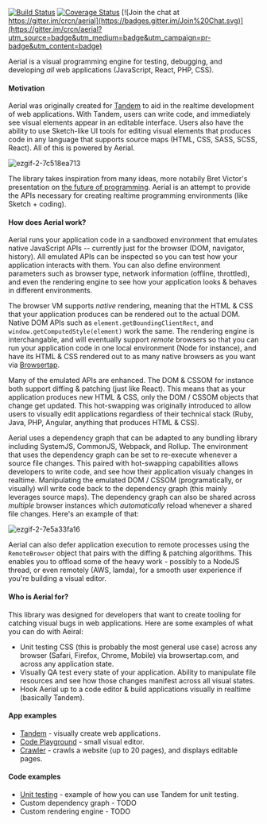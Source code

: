 [![Build Status](https://secure.travis-ci.org/crcn/aerial.png)](https://secure.travis-ci.org/crcn/aerial) [![Coverage Status](https://coveralls.io/repos/crcn/aerial/badge.svg)](https://coveralls.io/r/crcn/aerial) [![Join the chat at https://gitter.im/crcn/aerial](https://badges.gitter.im/Join%20Chat.svg)](https://gitter.im/crcn/aerial?utm_source=badge&utm_medium=badge&utm_campaign=pr-badge&utm_content=badge)

Aerial is a visual programming engine for testing, debugging, and developing _all_ web applications (JavaScript, React, PHP, CSS). 

#### Motivation

Aerial was originally created for [Tandem](http://tandemcode.com) to aid in the realtime development of web applications. With Tandem, users can write code, and immediately see visual elements appear in an editable interface. Users also have the ability to use Sketch-like UI tools for editing visual elements that produces code in any language that supports source maps (HTML, CSS, SASS, SCSS, React). All of this is powered by Aerial. 

![ezgif-2-7c518ea713](https://user-images.githubusercontent.com/757408/26987589-215d52ca-4d1a-11e7-828e-6db361086a83.gif)


The library takes inspiration from many ideas, more notabily Bret Victor's presentation on [the future of programming](https://vimeo.com/36579366). Aerial is an attempt to provide
the APIs necessary for creating realtime programming environments (like Sketch + coding). 

#### How does Aerial work?

Aerial runs your application code in a sandboxed environment that emulates native JavaScript APIs -- currently just for the browser (DOM, navigator, history). All emulated APIs can be inspected so you can test how your application interacts with them. You can also define environment parameters such as browser type, network information (offline, throttled), and even the rendering engine to see how your application looks & behaves in different environments. 

The browser VM supports _native_ rendering, meaning that the HTML & CSS that your application produces can be rendered out to the actual DOM. Native DOM APIs such as `element.getBoundingClientRect`, and `window.getComputedStyle(element)` work the same. The rendering engine is interchangable, and will eventually support _remote_ browsers so that you can run your application code in one local environment (Node for instance), and have its HTML & CSS rendered out to as many native browsers as you want via [Browsertap](browsertap.com). 

Many of the emulated APIs are enhanced. The DOM & CSSOM for instance both support diffing & patching (just like React). This means that as your application produces new HTML & CSS, only the DOM / CSSOM objects that change get updated. This hot-swapping was originally introduced to allow users to visually edit applications regardless of their technical stack (Ruby, Java, PHP, Angular, anything that produces HTML & CSS).

Aerial uses a dependency graph that can be adapted to any bundling library including SystemJS, CommonJS, Webpack, and Rollup. The environment that uses the dependency graph can be set to re-execute whenever a source file changes. This paired with hot-swapping capabilities allows developers to write code, and see how their application visualy changes in realtime. Manipulating the emulated DOM / CSSOM (programatically, or visually) will write code back to the dependency graph (this mainly leverages source maps). The dependency graph can also be shared across _multiple_ browser instances which _automatically_ reload whenever a shared file changes. Here's an example of that:

![ezgif-2-7e5a33fa16](https://user-images.githubusercontent.com/757408/27011517-0c27d188-4e8b-11e7-8bf1-811b07bce87d.gif)

Aerial can also defer application execution to remote processes using the `RemoteBrowser` object that pairs with the diffing & patching algorithms. This enables you to offload some of the heavy work - possibly to a NodeJS thread, or even remotely (AWS, lamda), for a smooth user experience if you're building a visual editor. 

#### Who is Aerial for?

This library was designed for developers that want to create tooling for catching visual bugs in web applications. Here are some examples of what you can do with Aeiral:

- Unit testing CSS (this is probably the most general use case) across any browser (Safari, Firefox, Chrome, Mobile) via browsertap.com, and across any application state. 
- Visually QA test every state of your application. Ability to manipulate file resources and see how those changes manifest across all visual states.
- Hook Aerial up to a code editor & build applications visually in realtime (basically Tandem).

#### App examples

- [Tandem](http://tandemcode.com) - visually create web applications. 
- [Code Playground](./examples/tandem-playground) - small visual editor. 
- [Crawler](./examples/tandem-crawler) - crawls a website (up to 20 pages), and displays editable pages. 

#### Code examples

- [Unit testing](./examples/unit-testing) - example of how you can use Tandem for unit testing.
- Custom dependency graph - TODO
- Custom rendering engine - TODO
